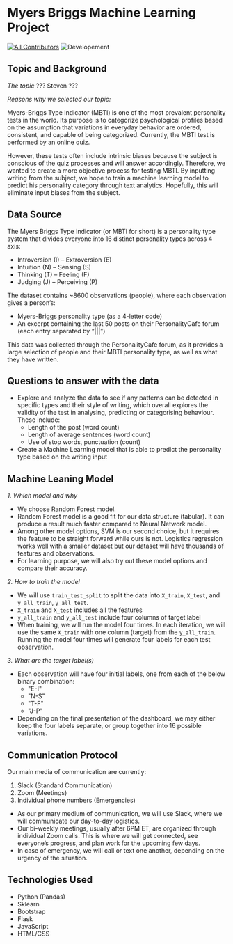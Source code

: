 # Myers Briggs Machine Learning Project

[![All Contributors](https://img.shields.io/badge/contributors-4-green.svg?style=flat-square)](#contributors-) ![Developement](https://img.shields.io/badge/progress-in%20development-orange)

## Topic and Background
*The topic*
??? Steven ???

*Reasons why we selected our topic:*

Myers-Briggs Type Indicator (MBTI) is one of the most prevalent personality tests in the world. Its purpose is to categorize psychological profiles based on the assumption that variations in everyday behavior are ordered, consistent, and capable of being categorized. Currently, the MBTI test is performed by an online quiz. 

However, these tests often include intrinsic biases because the subject is conscious of the quiz processes and will answer accordingly. Therefore, we wanted to create a more objective process for testing MBTI. By inputting writing from the subject, we hope to train a machine learning model to predict his personality category through text analytics. Hopefully, this will eliminate input biases from the subject.

## Data Source
The Myers Briggs Type Indicator (or MBTI for short) is a personality type system that divides everyone into 16 distinct personality types across 4 axis: 
- Introversion (I) – Extroversion (E) 
- Intuition (N) – Sensing (S) 
- Thinking (T) – Feeling (F) 
- Judging (J) – Perceiving (P) 

The dataset contains ~8600 observations (people), where each observation gives a person’s: 
- Myers-Briggs personality type (as a 4-letter code) 
- An excerpt containing the last 50 posts on their PersonalityCafe forum (each entry separated by “|||”) 

This data was collected through the PersonalityCafe forum, as it provides a large selection of people and their MBTI personality type, as well as what they have written. 

## Questions to answer with the data
- Explore and analyze the data to see if any patterns can be detected in specific types and their style of writing, which overall explores the validity of the test in analysing, predicting or categorising behaviour. These include:
    - Length of the post (word count)
    - Length of average sentences (word count)
    - Use of stop words, punctuation (count)
- Create a Machine Learning model that is able to predict the personality type based on the writing input

## Machine Leaning Model
*1. Which model and why*
- We choose Random Forest model.
- Random Forest model is a good fit for our data structure (tabular). It can produce a result much faster compared to Neural Network model. 
- Among other model options, SVM is our second choice, but it requires the feature to be straight forward while ours is not. Logistics regression works well with a smaller dataset but our dataset will have thousands of features and observations. 
- For learning purpose, we will also try out these model options and compare their accuracy.

*2. How to train the model*
- We will use `train_test_split` to split the data into `X_train`, `X_test`, and `y_all_train`, `y_all_test`. 
- `X_train` and `X_test` includes all the features
- `y_all_train` and `y_all_test` include four columns of target label
- When training, we will run the model four times. In each iteration, we will use the same `X_train` with one column (target) from the `y_all_train`. Running the model four times will generate four labels for each test observation. 

*3. What are the target label(s)*
- Each observation will have four initial labels, one from each of the below binary combination:
    - "E-I"
    - "N-S"
    - "T-F"
    - "J-P"
- Depending on the final presentation of the dashboard, we may either keep the four labels separate, or group together into 16 possible variations.

## Communication Protocol
Our main media of communication are currently: 
1.    Slack (Standard Communication)
2.    Zoom (Meetings)
3.    Individual phone numbers (Emergencies)
- As our primary medium of communication, we will use Slack, where we will communicate our day-to-day logistics.
- Our bi-weekly meetings, usually after 6PM ET, are organized through individual Zoom calls. This is where we will get connected, see everyone’s progress, and plan work for the upcoming few days.
- In case of emergency, we will call or text one another, depending on the urgency of the situation.

## Technologies Used
* Python (Pandas)
* Sklearn
* Bootstrap
* Flask
* JavaScript
* HTML/CSS



